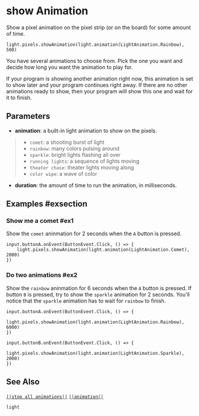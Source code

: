 # show Animation

Show a pixel animation on the pixel strip (or on the board) for some amount of time.

```sig
light.pixels.showAnimation(light.animation(LightAnimation.Rainbow), 500)

```
You have several animations to choose from. Pick the one you want and decide
how long you want the animation to play for.

If your program is showing another animation right now, this animation is set to
show later and your program continues right away. If there are no other animations
ready to show, then your program will show this one and wait for it to finish.

## Parameters

* **animation**: a built-in light animation to show on the pixels.
> * ``comet``: a shooting burst of light
> * ``rainbow``: many colors pulsing around
> * ``sparkle``: bright lights flashing all over
> * ``running lights``: a sequence of lights moving
> * ``theater chase``: theater lights moving along
> * ``color wipe``: a wave of color
* **duration**: the amount of time to run the animation, in milliseconds.

## Examples #exsection

### Show me a comet #ex1

Show the ``comet`` aninmation for 2 seconds when the ``A`` button is pressed.

```blocks
input.buttonA.onEvent(ButtonEvent.Click, () => {
    light.pixels.showAnimation(light.animation(LightAnimation.Comet), 2000)
})
```

### Do two animations #ex2

Show the ``rainbow`` aninmation for 6 seconds when the ``A`` button is pressed. If button
``B`` is pressed, try to show the ``sparkle`` animation for 2 seconds. You'll
notice that the ``sparkle`` animation has to wait for ``rainbow`` to finish.

```blocks
input.buttonA.onEvent(ButtonEvent.Click, () => {
    light.pixels.showAnimation(light.animation(LightAnimation.Rainbow), 6000)
})

input.buttonB.onEvent(ButtonEvent.Click, () => {
    light.pixels.showAnimation(light.animation(LightAnimation.Sparkle), 2000)
})
```

## See Also

[``||stop all animations||``](/reference/light/neopixelstrip/stop-all-animations) [``||animation||``](/reference/light/neopixelstrip/show-animation)

```package
light
```
